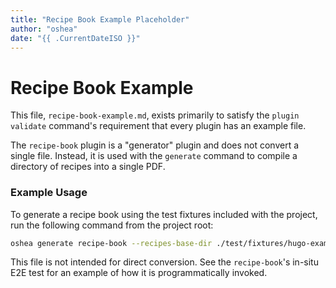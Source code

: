 ```yaml
---
title: "Recipe Book Example Placeholder"
author: "oshea"
date: "{{ .CurrentDateISO }}"
---
```


# Recipe Book Example

This file, `recipe-book-example.md`, exists primarily to satisfy the `plugin validate` command's requirement that every plugin has an example file.

The `recipe-book` plugin is a "generator" plugin and does not convert a single file. Instead, it is used with the `generate` command to compile a directory of recipes into a single PDF.

### Example Usage

To generate a recipe book using the test fixtures included with the project, run the following command from the project root:

```bash
oshea generate recipe-book --recipes-base-dir ./test/fixtures/hugo-example
```
This file is not intended for direct conversion. See the `recipe-book`'s in-situ E2E test for an example of how it is programmatically invoked.
